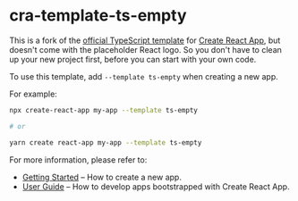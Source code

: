 # cra-template-ts-empty

This is a fork of the [official TypeScript template](https://github.com/facebook/create-react-app/tree/master/packages/cra-template-typescript) for [Create React App](https://github.com/facebook/create-react-app), but doesn't come with the placeholder React logo. So you don't have to clean up your new project first, before you can start with your own code.

To use this template, add `--template ts-empty` when creating a new app.

For example:

```sh
npx create-react-app my-app --template ts-empty

# or

yarn create react-app my-app --template ts-empty
```

For more information, please refer to:

- [Getting Started](https://create-react-app.dev/docs/getting-started) – How to create a new app.
- [User Guide](https://create-react-app.dev) – How to develop apps bootstrapped with Create React App.
